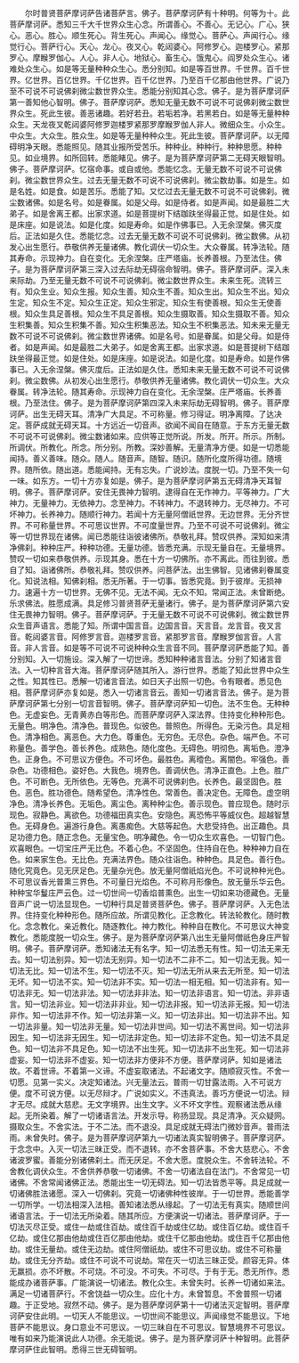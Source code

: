 <!-- { "loadSidebar": true } -->
　　尔时普贤菩萨摩诃萨告诸菩萨言。佛子。菩萨摩诃萨有十种明。何等为十。此菩萨摩诃萨。悉知三千大千世界众生心念。所谓善心。不善心。无记心。广心。狭心。恶心。胜心。顺生死心。背生死心。声闻心。缘觉心。菩萨心。声闻行心。缘觉行心。菩萨行心。天心。龙心。夜叉心。乾闼婆心。阿修罗心。迦楼罗心。紧那罗心。摩睺罗伽心。人心。非人心。地狱心。畜生心。饿鬼心。阎罗处众生心。诸难处众生心。如是等无量种种众生心。悉分别知。如是等百世界。千世界。百千世界。亿世界。百亿世界。千亿世界。百千亿世界。乃至百千亿那由他世界。广说乃至不可说不可说佛刹微尘数世界众生。悉能分别知其心念。佛子。是为菩萨摩诃萨第一善知他心智明。佛子。菩萨摩诃萨。悉知无量无数不可说不可说佛刹微尘数世界众生。死此生彼。善恶诸趣。若好若丑。若垢若净。若黑若白。如是等无量种种众生。天龙夜叉乾闼婆阿修罗迦楼罗紧那罗摩睺罗伽人非人。微细众生。小众生。中众生。大众生。胜众生。如是等无量种种众生。死此生彼。菩萨摩诃萨。以无障碍明净天眼。悉能照见。随其业报所受苦乐。种种业。种种行。种种思愿。种种见。如业境界。如所回转。悉能睹见。佛子。是为菩萨摩诃萨第二无碍天眼智明。佛子。菩萨摩诃萨。忆宿命事。或自或他。悉能忆念。无量无数不可说不可说佛刹。微尘数世界众生。过去无量无数不可说不可说佛刹。微尘数劫事。如是生。如是名姓。如是食。如是苦乐。悉能了知。又忆过去无量无数不可说不可说佛刹。微尘数诸佛。如是名号。如是眷属。如是父母。如是侍者。如是声闻。如是最胜二大弟子。如是舍离王都。出家求道。如是菩提树下结跏趺坐得最正觉。如是住处。如是床座。如是说法。如是化度。如是寿命。如是作佛事已。入无余涅槃。佛灭度后。正法如是久住。悉能忆念。过去无量无数不可说不可说佛刹。微尘数佛。从初发心出生愿行。恭敬供养无量诸佛。教化调伏一切众生。大众眷属。转净法轮。随其寿命。示现神力。自在变化。无余涅槃。庄严塔庙。长养善根。乃至法住。佛子。是为菩萨摩诃萨第三深入过去际劫无碍宿命智明。佛子。菩萨摩诃萨。深入未来际劫。乃至无量无数不可说不可说佛刹。微尘数世界众生。未来生死。流转三有。知众生业。知众生报。知众生善。知众生不善。知众生出。知众生不出。知众生定。知众生不定。知众生正定。知众生邪定。知众生有使善根。知众生无使善根。知众生具足善根。知众生不具足善根。知众生摄取善。知众生摄取不善。知众生积集善。知众生积集不善。知众生积集恶法。知众生不积集恶法。知未来无量无数不可说不可说佛刹。微尘数世界诸佛。如是名号。如是眷属。如是父母。如是侍者。如是声闻。如是最胜二大弟子。如是舍离王都。出家求道。如是菩提树下结跏趺坐得最正觉。如是住处。如是床座。如是说法。如是化度。如是寿命。如是作佛事已。入无余涅槃。佛灭度后。正法如是久住。悉知未来无量无数不可说不可说佛刹。微尘数佛。从初发心出生愿行。恭敬供养无量诸佛。教化调伏一切众生。大众眷属。转净法轮。随其寿命。示现神力自在变化。无余涅槃。庄严塔庙。长养善根。乃至法住。佛子。是为菩萨摩诃萨第四深入未来际劫无碍智明。佛子。菩萨摩诃萨。出生无碍天耳。清净广大具足。不可称量。修习得证。明净离障。了达决定。菩萨成就无碍天耳。十方远近一切音声。欲闻不闻自在随意。于东方无量无数不可说不可说佛刹。微尘数诸如来。应供等正觉所说。所发。所开。所示。所制。所调伏。所教化。所念。所分别。所教。深妙善解。无量清净方便。如是一切悉能闻持。善义善味。随众。随人。随音声。随智。随识。随所化度所得功德。随境界。随所依。随出道。悉能闻持。无有忘失。广说妙法。度脱一切。乃至不失一句一味。如东方。一切十方亦复如是。佛子。是为菩萨摩诃萨第五无碍清净天耳智明。佛子。菩萨摩诃萨。安住无畏神力智明。逮得自在无作神力。平等神力。广大神力。无量神力。无依神力。念至神力。不转神力。不退转神力。无尽神力。不可坏神力。长养神力。随顺行神力。若闻十方无量阿僧祇世界。无边世界。无分齐世界。不可称量世界。不可思议世界。不可度量世界。乃至不可说不可说佛刹。微尘等一切世界现在诸佛。闻已悉能往诣彼诸佛所。恭敬礼拜。赞叹供养。深知如来清净佛刹。种种庄严。种种功德。无量功德。皆悉充满。示现无量自在。无量境界。赞叹一切如来恭敬供养。示现其身。悉在十方一切佛所。亦不离此。而往到彼。悉自了知。诣诸佛所。恭敬礼拜。赞叹供养。问菩萨法。出生佛智。见诸佛刹眷属变化。知说法相。知佛刹相。悉无所著。于一切事。皆悉究竟。到于彼岸。无损神力。速遍十方一切世界。无佛不见。无法不闻。无众不知。常闻正法。未曾断绝。乐求佛法。胜愿成满。具足修习普贤菩萨无量诸行。佛子。是为菩萨摩诃萨第六安住无畏神力智明。佛子。菩萨摩诃萨。于无量无数不可说不可说佛刹。微尘数世界众生音声语言。悉能了知。所谓中国言音。边国言音。天言音。龙言音。夜叉言音。乾闼婆言音。阿修罗言音。迦楼罗言音。紧那罗言音。摩睺罗伽言音。人言音。非人言音。如是等不可说不可说种种众生言音不同。菩萨摩诃萨悉能了知。善分别知。入一切施设。深入解了一切世谛。悉知种种诸言音法。分别了知诸言音法。入一切种言音大海。菩萨摩诃萨随其所入。游行世界。悉能了知此世界中众生之性。知其性已。悉解一切诸言音法。如日天子出照一切色。令有眼者。悉见色相。菩萨摩诃萨亦复如是。悉入一切诸言音云。善知一切诸言音法。佛子。是为菩萨摩诃萨第七分别一切言音智明。佛子。菩萨摩诃萨知一切色。法不生色。无种种色。无虚妄色。无青黄赤白等形色。而菩萨摩诃萨入深法界。住持变化种种形色。无量色。明净色。清净色。普现色。似彼色。普照色。所得色。无染污色。具足相色。清净相色。离恶色。大力色。尊重色。无穷色。无尽色。杂色。端严色。不可称量色。善学色。善长养色。成熟色。随化度色。无碍色。明彻色。离垢色。澄净色。正身色。不可思议方便色。不可坏色。最胜色。离曀色。离闇色。牢强色。善杂色。功德相色。姿好色。大我色。境界色。善调伏色。清净正直色。上色。胜广色。不可断色。无所依色。无等色。充满不可说佛刹色。长养色。最坚固色。胜色。恶色。胜功德色。随希望色。清净性色。常善色。善决定色。无障色。虚空明净色。清净长养色。无垢色。离尘色。离种种尘色。善示现色。普应现色。随时示现色。寂静色。离欲色。功德福田真实色。安隐色。离恐怖平等威仪色。超越智慧色。无碍身色。遍游行身色。离愚痴色。大慈等起色。大悲受持色。出正趣色。具足功德力色。随正念色。无量宝色。明净藏色。令一切众生欢喜色。一切智门色。欢喜眼色。一切宝庄严无比色。不着心色。不坚固色。住持自在色。种种神力自在色。如来家生色。无比色。充满法界色。随众往诣色。种种色。具足色。善行色。随化究竟色。见无厌足色。无量杂光色。放无量阿僧祇焰光色。不可说种种光色。不可思议香光普熏三界色。不可量日光焰色。不可称月形像色。放无量乐华云色。种种宝华鬘庄严云色。过一切世间一切香焰普熏色。出生一切如来功德藏色。无量音声广说一切法显现色。一切种行具足普贤菩萨色。佛子。菩萨摩诃萨。入无色法界。住持变化种种形色。随所应故。所谓见教化。正念教化。转法轮教化。随时教化。念念教化。亲近教化。随逐教化。神力教化。种种自在教化。不可思议大神变教化。悉能度脱一切众生。佛子。是为菩萨摩诃萨第八出生无量阿僧祇色身庄严智明。佛子。菩萨摩诃萨。悉知诸法无有名字。知一切法悉无有性。知一切法无来无去。知一切法别异。知一切法无别异。知一切法不二非不二。知一切法无我。知一切法无比。知一切法不生。知一切法不灭。知一切法无所从来去无所至。知一切法无坏。知一切法不实。知一切法非不实。知一切法一相无相。知一切法非有。知一切法非无。知一切法非法。知一切法非非法。知一切法非语言。知一切法。非非语言。知一切法非业。知一切法非非业。知一切法非报。知一切法非无报。知一切法非作。知一切法非不作。知一切法非第一义。知一切法非出。知一切法非不出。知一切法非量。知一切法非无量。知一切法非世间。知一切法不离世间。知一切法非因生。知一切法非无因生。知一切法非定色。知一切法非不定色。知一切法不具足色。知一切法非不具足色。知一切法不出生死。知一切法非不出生死。知一切法非虚妄。知一切法非不虚妄。知一切法非方便非不方便。菩萨摩诃萨。知如是诸法故。不着世谛。不着第一义谛。不虚妄取诸法。不起诸文字。随顺寂灭性。不舍一切愿。见第一实义。决定知诸法。兴无量法云。普雨一切甘露法雨。入不可说方便。度不可说方便。以无尽辩才。广说如实义。不违真法。善巧方便说一切法。辩才无尽。成就大慈悲。无文字境界。出生文字。义不坏文字性。观察诸法悉从缘起。无所染着。解了一切诸语言法。开发示导。称扬显现。具足清净。灭众疑网。摄取众生。不舍实法。于不二法。而不退没。具足成就无碍法门微妙音声。普雨法雨。未曾失时。佛子。是为菩萨摩诃萨第九一切诸法真实智明佛子。菩萨摩诃萨。于念念中。入灭一切法三昧正受。而不退转。亦不舍菩萨事。不舍大慈悲心。不舍诸波罗蜜。善能分别诸佛刹土。而无厌足。不舍大愿。度脱众生。不舍转法轮。不舍教化调伏众生。不舍供养恭敬一切诸佛。不舍一切诸法自在法门。不舍常见一切诸佛。不舍常闻诸佛正法。悉能出生一切无碍法。知一切法皆悉平等。具足成就一切诸佛胜法诸愿。深入一切佛刹。究竟一切诸佛种性彼岸。于一切世界。悉能善学一切所学。一切法相深入法相。善知诸法悉从缘起。了一切法无有真实。随顺世间诸语言法。于一切法无所染着。随其所应。方便演说一切诸法。菩萨摩诃萨。于一切法灭尽正受。或住一劫或住百劫。或住百千劫或住亿劫。或住百亿劫。或住百千亿劫。或住亿那由他劫或住百亿那由他劫。或住千亿那由他劫。或住百千亿那由他劫。或住无量劫。或住无边劫。或住阿僧祇劫。或住不可思议劫。或住不可称量劫。或住无分齐劫。或住不可说不可说劫。常在灭一切法三昧正受。颜容无异。体无羸损。亦不坏散。不可烧。不可没。不可失。不可尽。于有于无。悉无所作。悉能成办诸菩萨事。广能演说一切诸法。教化众生。未曾失时。长养一切诸如来法。满足一切诸菩萨行。不舍饶益一切众生。应化十方。未曾暂息。不舍普照一切诸趣。于正受地。寂然不动。佛子。是为菩萨摩诃萨第十一切诸法灭定智明。菩萨摩诃萨安住此明。一切天人不能思议。一切世间不能思议。声闻缘觉不能思议。下地菩萨不能思议。身口意业不可思议。一切三昧自在不可思议。智慧境界不可思议。唯有如来乃能演说此人功德。余无能说。佛子。是为菩萨摩诃萨十种智明。此菩萨摩诃萨住此智明。悉得三世无碍智明。
